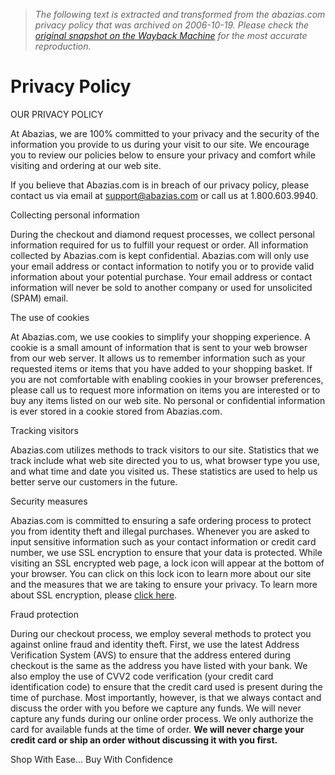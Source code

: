 > *The following text is extracted and transformed from the abazias.com privacy policy that was archived on 2006-10-19. Please check the [original snapshot on the Wayback Machine](https://web.archive.org/web/20061019190240id_/http%3A//www.abazias.com/terms/privacy.asp) for the most accurate reproduction.*

# Privacy Policy

OUR PRIVACY POLICY

At Abazias, we are 100% committed to your privacy and the security of the information you provide to us during your visit to our site. We encourage you to review our policies below to ensure your privacy and comfort while visiting and ordering at our web site. 

If you believe that Abazias.com is in breach of our privacy policy, please contact us via email at [support@abazias.com](mailto:support@abazias.com) or call us at 1.800.603.9940. 

Collecting personal information

During the checkout and diamond request processes, we collect personal information required for us to fulfill your request or order. All information collected by Abazias.com is kept confidential. Abazias.com will only use your email address or contact information to notify you or to provide valid information about your potential purchase. Your email address or contact information will never be sold to another company or used for unsolicited (SPAM) email. 

The use of cookies

At Abazias.com, we use cookies to simplify your shopping experience. A cookie is a small amount of information that is sent to your web browser from our web server. It allows us to remember information such as your requested items or items that you have added to your shopping basket. If you are not comfortable with enabling cookies in your browser preferences, please call us to request more information on items you are interested or to buy any items listed on our web site. No personal or confidential information is ever stored in a cookie stored from Abazias.com. 

Tracking visitors

Abazias.com utilizes methods to track visitors to our site. Statistics that we track include what web site directed you to us, what browser type you use, and what time and date you visited us. These statistics are used to help us better serve our customers in the future. 

Security measures

Abazias.com is committed to ensuring a safe ordering process to protect you from identity theft and illegal purchases. Whenever you are asked to input sensitive information such as your contact information or credit card number, we use SSL encryption to ensure that your data is protected. While visiting an SSL encrypted web page, a lock icon will appear at the bottom of your browser. You can click on this lock icon to learn more about our site and the measures that we are taking to ensure your privacy. To learn more about SSL encryption, please [click here](http://www.webopedia.com/TERM/S/SSL.html). 

Fraud protection

During our checkout process, we employ several methods to protect you against online fraud and identity theft. First, we use the latest Address Verification System (AVS) to ensure that the address entered during checkout is the same as the address you have listed with your bank. We also employ the use of CVV2 code verification (your credit card identification code) to ensure that the credit card used is present during the time of purchase. Most importantly, however, is that we always contact and discuss the order with you before we capture any funds. We will never capture any funds during our online order process. We only authorize the card for available funds at the time of order. **We will never charge your credit card or ship an order without discussing it with you first.**

Shop With Ease... Buy With Confidence

